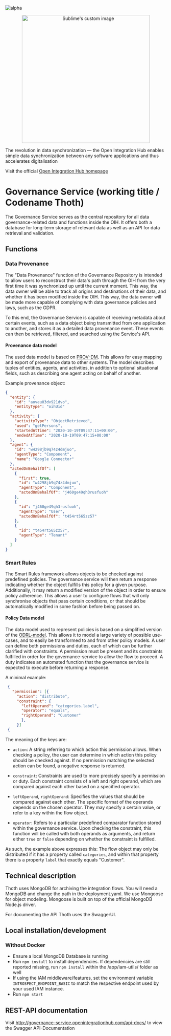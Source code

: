 ![alpha](https://img.shields.io/badge/Status-Alpha-yellow.svg)

<p align="center">
  <img src="https://github.com/openintegrationhub/openintegrationhub/blob/master/Assets/medium-oih-einzeilig-zentriert.jpg" alt="Sublime's custom image" width="400"/>
</p>

The revolution in data synchronization — the Open Integration Hub enables simple data synchronization between any software applications and thus accelerates digitalisation

Visit the official [Open Integration Hub homepage](https://www.openintegrationhub.org/)

# Governance Service (working title / Codename Thoth)

The Governance Service serves as the central repository for all data governance-related data and functions inside the OIH. It offers both a database for long-term storage of relevant data as well as an API for data retrieval and validation.

## Functions

### Data Provenance

The "Data Provenance" function of the Governance Repository is intended to allow users to reconstruct their data's path through the OIH from the very first time it was synchronized up until the current moment. This way, the data owner will be able to track all origins and destinations of their data, and whether it has been modified inside the OIH. This way, the data owner will be made more capable of complying with data governance policies and laws, such as the GDPR.

To this end, the Governance Service is capable of receiving metadata about certain events, such as a data object being transmitted from one application to another, and stores it as a detailed data provenance event. These events can then be retrieved, filtered, and searched using the Service's API.

#### Provenance data model

The used data model is based on [PROV-DM](https://www.w3.org/TR/prov-dm/). This allows for easy mapping and export of provenance data to other systems. The model describes tuples of entities, agents, and activities, in addition to optional situational fields, such as describing one agent acting on behalf of another.

Example provenance object:

```json
{
  "entity": {
    "id": "aoveu03dv921dvo",
    "entityType": "oihUid"
  },
  "activity": {
    "activityType": "ObjectRetrieved",
    "used": "getPersons",
    "startedAtTime": "2020-10-19T09:47:11+00:00",
    "endedAtTime": "2020-10-19T09:47:15+00:00"
  },
  "agent": {
    "id": "w4298jb9q74z4dmjuo",
    "agentType": "Component",
    "name": "Google Connector"
  },
  "actedOnBehalfOf": [
    {
      "first": true,
      "id": "w4298jb9q74z4dmjuo",
      "agentType": "Component",
      "actedOnBehalfOf": "j460ge49qh3rusfuoh"
    },
    {
      "id": "j460ge49qh3rusfuoh",
      "agentType": "User",
      "actedOnBehalfOf": "t454rt565zz57"
    },
    {
      "id": "t454rt565zz57",
      "agentType": "Tenant"
    }
  ]
}
```


### Smart Rules

The Smart Rules framework allows objects to be checked against predefined policies. The governance service will then return a response indicating whether the object fulfills this policy for a given purpose. Additionally, it may return a modified version of the object in order to ensure policy adherence. This allows a user to configure flows that will only synchronise objects that pass certain conditions, or that should be automatically modified in some fashion before being passed on.

#### Policy Data model

The data model used to represent policies is based on a simplified version of the [ODRL-model](https://www.w3.org/TR/odrl-model/). This allows it to model a large variety of possible use-cases, and to easily be transformed to and from other policy models. A user can define both permissions and duties, each of which can be further clarified with constraints. A permission must be present and its constraints fulfilled in order for the governance-service to allow the flow to proceed. A duty indicates an automated function that the governance service is expected to execute before returning a response.

A minimal example:

```json
 {
   "permission": [{
     "action": "distribute",
     "constraint": {
       "leftOperand": "categories.label",
       "operator": "equals",
       "rightOperand": "Customer"
       },
     }]
 {
```

The meaning of the keys are: 

- `action`: A string referring to which action this permission allows. When checking a policy, the user can determine in which action this policy should be checked against. If no permission matching the selected action can be found, a negative response is returned.

- `constraint`: Constraints are used to more precisely specify a permission or duty. Each constraint consists of a left and right operand, which are compared against each other based on a specified operator.

- `leftOperand`, `rightOperand`: Specifies the values that should be compared against each other. The specific format of the operands depends on the chosen operator. They may specify a certain value, or refer to a key within the flow object.

- `operator`: Refers to a particular predefined comparator function stored within the governance service. Upon checking the constraint, this function will be called with both operands as arguments, and return either `true` or `false` depending on whether the constraint is fulfilled.

As such, the example above expresses this: The flow object may only be distributed if it has a property called `categories`, and within that property there is a property `label` that exactly equals "Customer".

## Technical description

Thoth uses MongoDB for archiving the integration flows. You will need a MongoDB
and change the path in the deployment.yaml. We use Mongoose for object modeling. Mongoose is built on top of the official MongoDB Node.js driver.

For documenting the API Thoth uses the SwaggerUI.

## Local installation/development

### Without Docker

- Ensure a local MongoDB Database is running
- Run `npm install` to install dependencies. If dependencies are still reported missing, run `npm install` within the /app/iam-utils/ folder as well
- If using the IAM middleware/features, set the environment variable `INTROSPECT_ENDPOINT_BASIC` to match the respective endpoint used by your used IAM instance.
- Run `npm start`

## REST-API documentation

Visit http://governance-service.openintegrationhub.com/api-docs/ to view the Swagger API-Documentation
